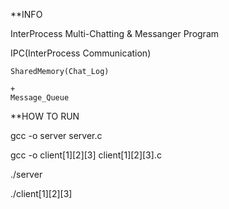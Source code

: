 **INFO

  InterProcess Multi-Chatting & Messanger Program  

  IPC(InterProcess Communication)

    SharedMemory(Chat_Log)

    +
    Message_Queue




**HOW TO RUN


  gcc -o server server.c

  gcc -o client[1][2][3] client[1][2][3].c

  ./server

  ./client[1][2][3]
